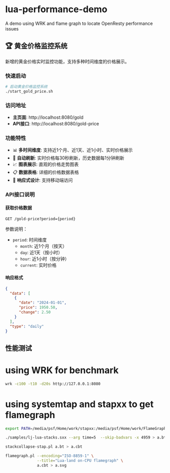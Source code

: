 # lua-performance-demo
A demo using WRK and flame graph to locate OpenResty performance issues

## 🏆 黄金价格监控系统

新增的黄金价格实时监控功能，支持多种时间维度的价格展示。

### 快速启动

```bash
# 启动黄金价格监控系统
./start_gold_price.sh
```

### 访问地址

- **主页面**: http://localhost:8080/gold
- **API接口**: http://localhost:8080/gold-price

### 功能特性

- 📊 **多时间维度**: 支持近1个月、近1天、近1小时、实时价格展示
- 🔄 **自动刷新**: 实时价格每30秒刷新，历史数据每1分钟刷新
- 📈 **图表展示**: 直观的价格走势图表
- 📋 **数据表格**: 详细的价格数据表格
- 📱 **响应式设计**: 支持移动端访问

### API接口说明

#### 获取价格数据
```
GET /gold-price?period={period}
```

参数说明：
- `period`: 时间维度
  - `month`: 近1个月（按天）
  - `day`: 近1天（按小时）
  - `hour`: 近1小时（按分钟）
  - `current`: 实时价格

#### 响应格式
```json
{
  "data": [
    {
      "date": "2024-01-01",
      "price": 1950.50,
      "change": 2.50
    }
  ],
  "type": "daily"
}
```

## 性能测试

# using WRK for benchmark
```bash
wrk -c100 -t10 -d20s http://127.0.0.1:8080
```

# using systemtap and stapxx to get flamegraph
```bash
export PATH=/media/psf/Home/work/stapxx:/media/psf/Home/work/FlameGraph:/media/psf/Home/work/openresty-systemtap-toolkit:$PATH

./samples/lj-lua-stacks.sxx --arg time=5  --skip-badvars -x 4959 > a.bt

stackcollapse-stap.pl a.bt > a.cbt

flamegraph.pl --encoding="ISO-8859-1" \
              --title="Lua-land on-CPU flamegraph" \
              a.cbt > a.svg
```
